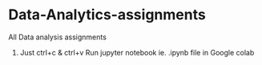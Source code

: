 # Data-Analytics-assignments
All Data analysis assignments 

1) Just ctrl+c & ctrl+v Run jupyter notebook ie. .ipynb file in Google colab 
